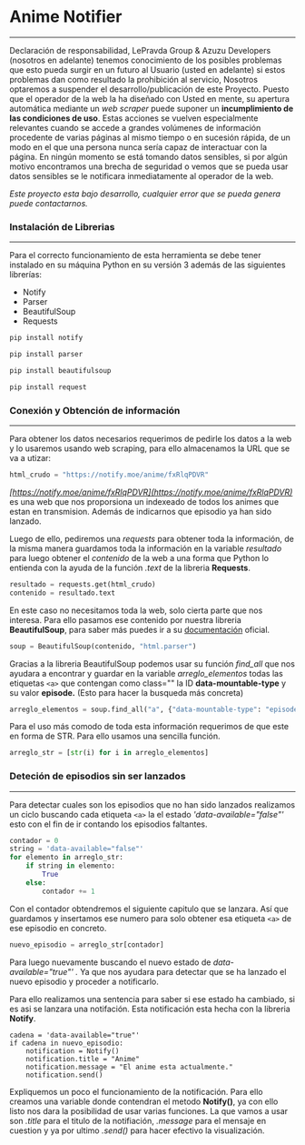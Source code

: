 # Anime Notifier

---

Declaración de responsabilidad, LePravda Group & Azuzu Developers (nosotros en adelante) tenemos conocimiento de los posibles problemas que esto pueda surgir en un futuro al Usuario (usted en adelante) si estos problemas dan como resultado la prohibición al servicio, Nosotros optaremos a suspender el desarrollo/publicación de este Proyecto. Puesto que el operador de
la web la ha diseñado con Usted en mente, su apertura automática mediante un *web scraper* puede suponer un **incumplimiento de las condiciones de uso**. Estas acciones se vuelven especialmente relevantes cuando se accede a grandes volúmenes de información procedente de varias páginas al mismo tiempo o en sucesión rápida, de un modo en el que una persona nunca sería capaz de interactuar con la página. En ningún momento se está tomando datos sensibles,
si por algún motivo encontramos una brecha de seguridad o vemos que se pueda usar datos sensibles se le notificara inmediatamente al operador de la web.

*Este proyecto esta bajo desarrollo, cualquier error que se pueda genera puede contactarnos.*


### Instalación de Librerias

---

Para el correcto funcionamiento de esta herramienta se debe tener instalado en su máquina Python en su versión 3 además de las siguientes librerías:

* Notify
* Parser
* BeautifulSoup
* Requests

```python
pip install notify

pip install parser

pip install beautifulsoup

pip install request
```

### Conexión y Obtención de información

---

Para obtener los datos necesarios requerimos de pedirle los datos a la web y lo usaremos usando web scraping, para ello almacenamos la URL que se va a utizar:

```python
html_crudo = "https://notify.moe/anime/fxRlqPDVR"
```

*[https://notify.moe/anime/fxRlqPDVR](https://notify.moe/anime/fxRlqPDVR)* es una web que nos proporsiona un indexeado de todos los animes que estan en transmision. Además de indicarnos que episodio ya han sido lanzado.

Luego de ello, pediremos una *requests* para obtener toda la información, de la misma manera guardamos toda la información en la variable *resultado* para luego obtener el *contenido* de la web a una forma que Python lo entienda con la ayuda de la función *.text* de la libreria **Requests**.

```python
resultado = requests.get(html_crudo)
contenido = resultado.text
```

En este caso no necesitamos toda la web, solo cierta parte que nos interesa. Para ello pasamos ese contenido por nuestra libreria **BeautifulSoup**, para saber más puedes ir a su [documentación](https://www.crummy.com/software/BeautifulSoup/bs4/doc/) oficial.

```python
soup = BeautifulSoup(contenido, "html.parser")
```

Gracias a la libreria BeautifulSoup podemos usar su función *find_all* que nos ayudara a encontrar y guardar en la variable *arreglo_elementos* todas las etiquetas `<a>` que contengan como class="" la ID **data-mountable-type** y su valor **episode.** (Esto para hacer la busqueda más concreta)

```python
arreglo_elementos = soup.find_all("a", {"data-mountable-type": "episode"})
```

Para el uso más comodo de toda esta información requerimos de que este en forma de STR. Para ello usamos una sencilla función.

```python
arreglo_str = [str(i) for i in arreglo_elementos]
```


### **Deteción de episodios sin ser lanzados**

---

Para detectar cuales son los episodios que no han sido lanzados realizamos un ciclo buscando cada etiqueta `<a>` la el estado *'data-available="false"'* esto con el fin de ir contando los episodios faltantes.

```python
contador = 0
string = 'data-available="false"'
for elemento in arreglo_str:
    if string in elemento:
        True
    else:
        contador += 1
```

Con el contador obtendremos el siguiente capitulo que se lanzara. Así que guardamos y insertamos ese numero para solo obtener esa etiqueta `<a>` de ese episodio en concreto.

```python
nuevo_episodio = arreglo_str[contador]
```

Para luego nuevamente buscando el nuevo estado de *data-available="true"' .* Ya que nos ayudara para detectar que se ha lanzado el nuevo episodio y proceder a notificarlo.

Para ello realizamos una sentencia para saber si ese estado ha cambiado, si es asi se lanzara una notifación. Esta notificación esta hecha con la libreria **Notify**.

```python-repl
cadena = 'data-available="true"'
if cadena in nuevo_episodio:
    notification = Notify()
    notification.title = "Anime"
    notification.message = "El anime esta actualmente."
    notification.send()
```


Expliquemos un poco el funcionamiento de la notificación. Para ello creamos una variable donde contendran el metodo **Notify()**, ya con ello listo nos dara la posibilidad de usar varias funciones. La que vamos a usar son *.title* para el titulo de la notifiación, *.message* para el mensaje en cuestion y ya por ultimo *.send()* para hacer efectivo la visualización.
